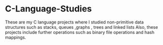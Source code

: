# C-Language-Studies
These are my C language projects where I studied non-primitive data structures such as stacks, queues ,graphs , trees and linked lists
Also, these projects include further operations such as binary file operations and hash mappings. 
